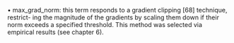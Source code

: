 • max_grad_norm: this term responds to a gradient clipping [68] technique, restrict-
ing the magnitude of the gradients by scaling them down if their norm exceeds a
specified threshold. This method was selected via empirical results (see chapter 6).